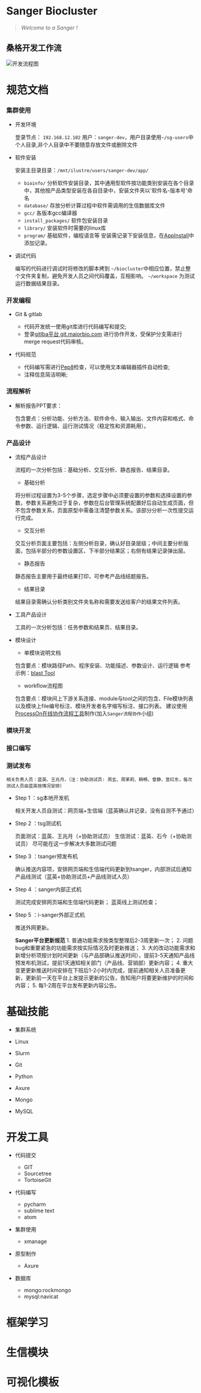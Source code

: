 Sanger Biocluster
======================

>              
>                
> *Welcome to a Sanger !*
>              
>              

桑格开发工作流
---------------
![开发流程图](img/Sanger-workflow.png)


# 规范文档

### 集群使用

* 开发环境

	登录节点： `192.168.12.102` 用户：`sanger-dev`，用户目录使用`~/sg-users`中个人目录,非个人目录中不要随意存放文件或删除文件

* 软件安装

	安装主目录目录：`/mnt/ilustre/users/sanger-dev/app/`
	- `bioinfo/` 分析软件安装目录，其中通用型软件按功能类别安装在各个目录中，其他按产品类型安装在各自目录中，安装文件夹以'软件名-版本号'命名
	- `database/`	存放分析计算过程中软件需调用的生信数据库文件
	- `gcc/` 各版本gcc编译器
	- `install_packages/` 软件包安装目录
	- `library/`  安装软件时需要的linux库
	- `program/`	基础软件，编程语言等
	安装需记录下安装信息，在[AppInstall](AppInstallList)中添加记录。


* 调试代码

	编写的代码进行调试时将修改的脚本拷到 `~/biocluster`中相应位置，禁止整个文件夹复制，避免开发人员之间代码覆盖，互相影响。
	`~/workspace` 为测试运行数据结果目录。


### 开发编程

* Git & gitlab
	- 代码开发统一使用git库进行代码编写和提交;
	- 登录[gitlba平台 git.majorbio.com](git.majorbio.com) 进行协作开发，受保护分支需进行merge request代码审核。


* 代码规范
	- 代码编写需进行[Pep8](https://www.python.org/dev/peps/pep-0008/)检查，可以使用文本编辑器插件自动检查;
	- 注释信息简洁明晰;


### 流程解析
*	解析报告PPT要求：

	包含要点：分析功能、分析方法、软件命令、输入输出、文件内容和格式、命令参数、运行逻辑、运行测试情况（稳定性和资源耗用）。


### 产品设计

* 流程产品设计

	流程的一次分析包括：基础分析、交互分析、静态报告、结果目录。

	- 基础分析

	将分析过程设置为3-5个步骤，选定步骤中必须要设置的参数和选择设置的参数，参数关系避免过于复杂，参数在后台管理系统配置好后自动生成页面，但不包含参数关系，页面原型中需备注清楚参数关系。该部分分析一次性提交运行完成。

	- 交互分析

	交互分析页面主要包括：左侧分析目录，确认好目录层级；中间主要分析版面，包括半部分的参数设置区、下半部分结果区；右侧有结果记录弹出层。

	- 静态报告

	静态报告主要用于最终结果打印，可参考产品线结题报告。

	- 结果目录

	结果目录需确认分析类别文件夹名称和需要发送给客户的结果文件列表。

* 工具产品设计

	工具的一次分析包括：任务参数和结果页、结果目录。



* 模块设计
	- 单模块说明文档

	包含要点：模块路径Path、程序安装、功能描述、参数设计、运行逻辑
	参考示例：[blast Tool](examples/tool_info.md)

	- workflow流程图

	包含要点：模块间上下游关系连接、module与tool之间的包含、File模块列表以及模块上file编号标注、模块开发者名字缩写标注、接口列表。
	建议使用[ProcessOn在线协作流程工具](https://www.processon.com)制作(加入`Sanger流程协作`小组)


### 模块开发

### 接口编写

### 测试发布
	相关负责人员：蓝英、王兆月，（注：协助测试员: 周玄、周茉莉、韩畅、曾静、宣红东，每次测试人员由蓝英按情况安排）
* Step 1 ：sg本地开发机

	相关开发人员自测试：网页端+生信端（蓝英确认并记录，没有自测不予通过）
* Step 2 ：tsg测试机

	页面测试：蓝英、王兆月（+协助测试员）
	生信测试：蓝英、石今（+协助测试员）
	尽可能在这一步解决大多数测试问题

* Step 3 ：tsanger预发布机

	确认推送内容项，安排网页端和生信端代码更新到tsanger，内部测试后通知产品线测试（蓝英+协助测试员+产品线测试人员）

* Step 4 ：sanger内部正式机

	测试完成安排网页端和生信端代码更新；
	蓝英线上测试检查；

* Step 5 ：i-sanger外部正式机

	推送外网更新。

	**Sanger平台更新规范**
		1. 普通功能需求按类型整理后2-3周更新一次；
		2. 问题bug和重要紧急的功能需求按实际情况及时更新推送；
		3. 大的改动功能需求和新增分析项按计划时间更新（与产品部确认推送时间），提前3-5天通知产品线预发布机测试，提前1天通知相关部门（产品线、营销部）更新内容；
		4. 重大变更更新推送时间安排在下班后1-2小时内完成，提前通知相关人员准备更新，更新前一天在平台上发提示更新的公告，告知用户将要更新维护的时间和内容；
		5. 每1-2周在平台发布更新内容公告。



# 基础技能

* 集群系统

* Linux

* Slurm

* Git

* Python

* Axure

* Mongo

* MySQL


# 开发工具

* 代码提交
	- GIT
	- Sourcetree
	- TortoiseGit

* 代码编写
	- pycharm
	- sublime text
	- atom

* 集群使用
	- xmanage

* 原型制作
	- Axure

* 数据库
	- mongo:rockmongo
	- mysql:navicat


# 框架学习


# 生信模块


# 可视化模板
